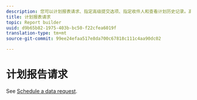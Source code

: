```yaml
---
description: 您可以计划报表请求、指定高级提交选项、指定收件人和查看计划历史记录。高级提交选项可让您配置要在特定时间发送或定期发送的报表。您还可以指定发送报表时要使用的文件格式。
title: 计划报表请求
topic: Report builder
uuid: d9b65b82-1975-403b-bc50-f22cfea6019f
translation-type: tm+mt
source-git-commit: 99ee24efaa517e8da700c67818c111c4aa90dc02

---
```



# 计划报告请求

See [Schedule a data request](/help/analyze/report-builder/t-schedule-a-data-request.md).
